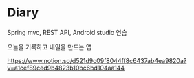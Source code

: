 # Diary

Spring mvc, REST API, Android studio 연습

오늘을 기록하고 내일을 만드는 앱

https://www.notion.so/d521d9c09f8044ff8c6437ab4ea9820a?v=a1cef89ced9b4823b10bc6bd104aa144
